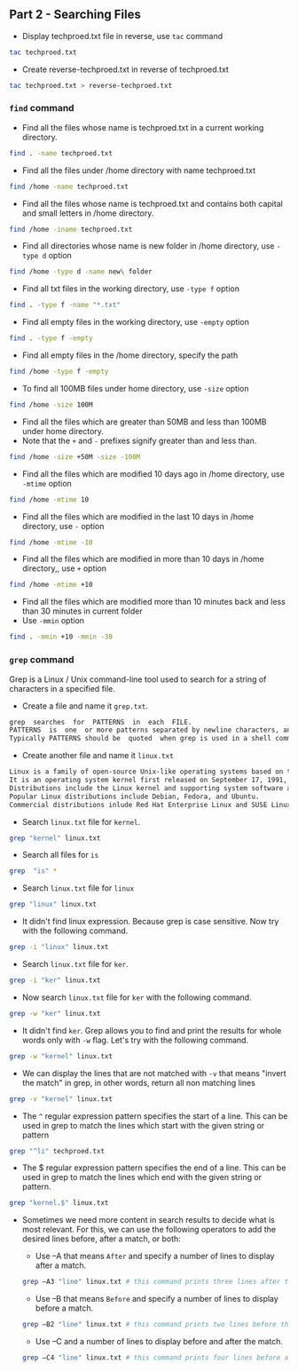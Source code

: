 ## Part 2 - Searching Files

- Display techproed.txt file in reverse, use `tac` command

```bash
tac techproed.txt
```

- Create reverse-techproed.txt in reverse of techproed.txt

```bash
tac techproed.txt > reverse-techproed.txt
```


### `find` command

- Find all the files whose name is techproed.txt in a current working directory.

```bash
find . -name techproed.txt
```

- Find all the files under /home directory with name techproed.txt

```bash
find /home -name techproed.txt
```

- Find all the files whose name is techproed.txt and contains both capital and small letters in /home directory.

```bash
find /home -iname techproed.txt
```

- Find all directories whose name is new folder in /home directory, use `-type d` option

```bash
find /home -type d -name new\ folder
```

- Find all txt files in the working directory, use `-type f` option

```bash
find . -type f -name "*.txt"
```

- Find all empty files in the working directory, use `-empty` option

```bash
find . -type f -empty
```

- Find all empty files in the /home directory, specify the path

```bash
find /home -type f -empty
```

- To find all 100MB files under home directory, use `-size` option

```bash
find /home -size 100M
```

- Find all the files which are greater than 50MB and less than 100MB under home directory. 
- Note that the `+` and `-` prefixes signify greater than and less than.

```bash
find /home -size +50M -size -100M
```

- Find all the files which are modified 10 days ago in /home directory, use `-mtime` option

```bash
find /home -mtime 10
```

- Find all the files which are modified in the last 10 days in /home directory, use `-` option

```bash
find /home -mtime -10
```

- Find all the files which are modified in more than 10 days in /home directory,, use `+` option

```bash
find /home -mtime +10
```

- Find all the files which are modified more than 10 minutes back and less than 30 minutes in current folder
- Use `-mmin` option

```bash
find . -mmin +10 -mmin -30
```

### `grep` command

Grep is a Linux / Unix command-line tool used to search for a string of characters in a specified file. 

- Create a file and name it `grep.txt`.

```txt
grep  searches  for  PATTERNS  in  each  FILE.
PATTERNS  is  one  or more patterns separated by newline characters, and grep prints each line that matches a pattern.  
Typically PATTERNS should be  quoted  when grep is used in a shell command.
```

- Create another file and name it `linux.txt`

```txt
Linux is a family of open-source Unix-like operating systems based on the Linux kernel.
It is an operating system kernel first released on September 17, 1991, by Linus Torvalds.Linux is typically packaged in a Linux distribution.
Distributions include the Linux kernel and supporting system software and libraries.
Popular Linux distributions include Debian, Fedora, and Ubuntu. 
Commercial distributions inlude Red Hat Enterprise Linux and SUSE Linux Enterprise Server.
```

- Search `linux.txt` file for `kernel`. 

```bash
grep "kernel" linux.txt
```

- Search all files for `is`

```bash
grep  "is" *
```

- Search `linux.txt` file for `linux`

```bash
grep "linux" linux.txt
```

- It didn't find linux expression. Because grep is case sensitive. Now try with the following command.

```bash
grep -i "linux" linux.txt
```

- Search `linux.txt` file for `ker`.

```bash
grep -i "ker" linux.txt
```

- Now search `linux.txt` file for `ker` with the following command.

```bash
grep -w "ker" linux.txt
```

- It didn't find `ker`. Grep allows you to find and print the results for whole words only with `-w` flag. Let's try with the following command.

```bash
grep -w "kernel" linux.txt
```

- We can display the lines that are not matched with `-v` that means "invert the match" in grep, in other words, return all non matching lines

```bash
grep -v "kernel" linux.txt
```

- The `^` regular expression pattern specifies the start of a line. This can be used in grep to match the lines which start with the given string or pattern

```bash
grep "^li" techproed.txt
```

- The $ regular expression pattern specifies the end of a line. This can be used in grep to match the lines which end with the given string or pattern.

```bash
grep "kernel.$" linux.txt
```

- Sometimes we need more content in search results to decide what is most relevant. For this, we can use the following operators to add the desired lines before, after a match, or both:

    - Use –A that means `After` and specify a number of lines to display after a match.
    
    ```bash
    grep –A3 "line" linux.txt # this command prints three lines after the match.
    ```

    - Use –B that means `Before` and specify a number of lines to display before a match.
    
    ```bash
    grep –B2 "line" linux.txt # this command prints two lines before the match.
    ```

    - Use –C and a number of lines to display before and after the match.
    
    ```bash
    grep –C4 "line" linux.txt # this command prints four lines before and after the match.
    ```

